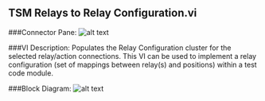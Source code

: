 ## **TSM Relays to Relay Configuration.vi**
###Connector Pane:
![alt text](/Instrument%20Control/Relay/Pin%20Map/TSM%20Relays%20to%20Relay%20Configuration.vic.png "TSM Relays to Relay Configuration.vi connector pane")

###VI Description:
Populates the Relay Configuration cluster for the selected relay/action connections. This VI can be used to implement a relay configuration (set of mappings between relay(s) and positions) within a test code module.

###Block Diagram:
![alt text](/Instrument%20Control/Relay/Pin%20Map/TSM%20Relays%20to%20Relay%20Configuration.vid.png "TSM Relays to Relay Configuration.vi block diagram")
